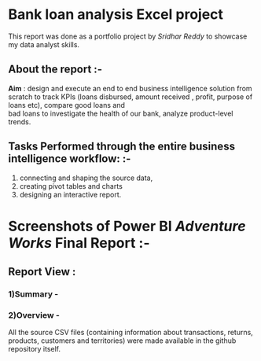 # Bank loan analysis Excel project

This report was done as a portfolio project by *Sridhar Reddy* to showcase my data analyst skills.

## About the report :-

**Aim** : design and execute an end to end business intelligence solution from scratch to track KPIs (loans disbursed, amount received , profit, purpose of loans etc), compare good loans and  
bad loans to investigate the health of our bank, analyze product-level trends.



## Tasks Performed through the entire business intelligence workflow: :-

1) connecting and shaping the source data, 
2) creating pivot tables and charts
3) designing an interactive report.

# Screenshots of Power BI *Adventure Works* Final Report :-

## Report View : 
### 1)Summary -
### 2)Overview -


All the source CSV files (containing information about transactions, returns, products, customers and territories) were made available in the github repository itself. 
